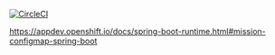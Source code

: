 [![CircleCI](https://circleci.com/gh/snowdrop/spring-boot-configmap-booster.svg?style=shield)](https://circleci.com/gh/snowdrop/spring-boot-configmap-booster)

https://appdev.openshift.io/docs/spring-boot-runtime.html#mission-configmap-spring-boot

